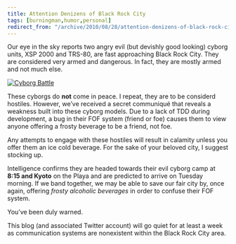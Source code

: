 ```yaml
---
title: Attention Denizens of Black Rock City
tags: [burningman,humor,personal]
redirect_from: "/archive/2010/08/28/attention-denizens-of-black-rock-city.aspx/"
---
```


Our eye in the sky reports two angry evil (but devishly good looking)
cyborg units, XSP 2000 and TRS-80, are fast approaching Black Rock City.
They are considered very armed and dangerous. In fact, they are mostly
armed and not much else.

[![Cyborg
Battle](https://haacked.com/assets/images/haacked_com/WindowsLiveWriter/AttentionDenizensofBlackRockCity_FF91/IMGP4360_thumb_1.jpg "Cyborg Battle")](https://haacked.com/assets/images/haacked_com/WindowsLiveWriter/AttentionDenizensofBlackRockCity_FF91/IMGP4360_1.jpg)

These cyborgs do **not** come in peace. I repeat, they are to be
considerd hostiles. However, we’ve received a secret communiqué that
reveals a weakness built into these cyborg models. Due to a lack of TDD
during development, a bug in their FOF system (friend or foe) causes
them to view anyone offering a frosty beverage to be a friend, not foe.

Any attempts to engage with these hostiles will result in calamity
unless you offer them an ice cold beverage. For the sake of your beloved
city, I suggest stocking up.

Intelligence confirms they are headed towards their evil cyborg camp at
**8:15 and Kyoto** on the Playa and are predicted to arrive on Tuesday
morning. If we band together, we may be able to save our fair city by,
once again, offering *frosty alcoholic beverages* in order to confuse
their FOF system.

You’ve been duly warned.

This blog (and associated Twitter account) will go quiet for at least a
week as communication systems are nonexistent within the Black Rock City
area.

